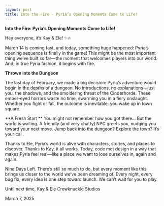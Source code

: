 ```yaml
---
layout: post
title: Into the Fire - Pyria’s Opening Moments Come to Life!
---
```

**Into the Fire: Pyria’s Opening Moments Come to Life!**

Hey everyone, it’s Kay & Ele! ✨🔥

March 14 is coming fast, and today, something huge happened: Pyria’s opening sequence is finally in the game! This might be the most important thing we’ve built so far—the moment that welcomes players into our world. And, in true Pyria fashion, it begins with fire.

**Thrown into the Dungeon**

The last day of February, we made a big decision: Pyria’s adventure would begin in the depths of a dungeon. No introductions, no explanations—just you, the shadows, and the smoldering threat of the Cinderhorde. These ember-eyed horrors waste no time, swarming you in a fiery onslaught. Whether you fight or fall, the outcome is inevitable: you wake up in town square.

**A Fresh Start
**
You might not remember how you got there... But the world is waiting. A friendly (and very chatty) NPC greets you, nudging you toward your next move. Jump back into the dungeon? Explore the town? It’s your call.

Thanks to Ele, Pyria’s world is alive with characters, stories, and places to discover. Thanks to Kay, it all works. Today, code met design in a way that makes Pyria feel real—like a place we want to lose ourselves in, again and again.

Nine Days Left. There’s still so much to do, but every moment like this brings us closer to the world we’ve been dreaming of. Every night, every bug fix, every idea is one step toward launch. We can’t wait for you to play.

Until next time, Kay & Ele
Crowknuckle Studios

March 7, 2025
